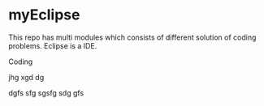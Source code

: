 # myEclipse
This repo has multi modules which consists of different solution of coding problems.
Eclipse is a IDE.

Coding

jhg
xgd
dg

dgfs
sfg
sgsfg
sdg
gfs
